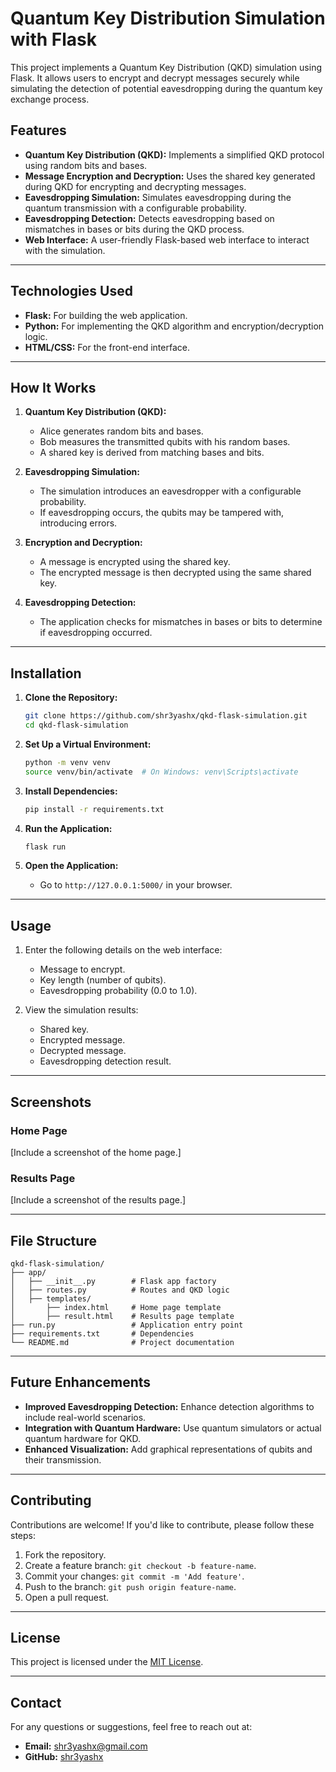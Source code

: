 
# Quantum Key Distribution Simulation with Flask

This project implements a Quantum Key Distribution (QKD) simulation using Flask. It allows users to encrypt and decrypt messages securely while simulating the detection of potential eavesdropping during the quantum key exchange process.

## Features

- **Quantum Key Distribution (QKD):** Implements a simplified QKD protocol using random bits and bases.
- **Message Encryption and Decryption:** Uses the shared key generated during QKD for encrypting and decrypting messages.
- **Eavesdropping Simulation:** Simulates eavesdropping during the quantum transmission with a configurable probability.
- **Eavesdropping Detection:** Detects eavesdropping based on mismatches in bases or bits during the QKD process.
- **Web Interface:** A user-friendly Flask-based web interface to interact with the simulation.

---

## Technologies Used

- **Flask:** For building the web application.
- **Python:** For implementing the QKD algorithm and encryption/decryption logic.
- **HTML/CSS:** For the front-end interface.

---

## How It Works

1. **Quantum Key Distribution (QKD):**
   - Alice generates random bits and bases.
   - Bob measures the transmitted qubits with his random bases.
   - A shared key is derived from matching bases and bits.

2. **Eavesdropping Simulation:**
   - The simulation introduces an eavesdropper with a configurable probability.
   - If eavesdropping occurs, the qubits may be tampered with, introducing errors.

3. **Encryption and Decryption:**
   - A message is encrypted using the shared key.
   - The encrypted message is then decrypted using the same shared key.

4. **Eavesdropping Detection:**
   - The application checks for mismatches in bases or bits to determine if eavesdropping occurred.

---

## Installation

1. **Clone the Repository:**

   ```bash
   git clone https://github.com/shr3yashx/qkd-flask-simulation.git
   cd qkd-flask-simulation
   ```

2. **Set Up a Virtual Environment:**

   ```bash
   python -m venv venv
   source venv/bin/activate  # On Windows: venv\Scripts\activate
   ```

3. **Install Dependencies:**

   ```bash
   pip install -r requirements.txt
   ```

4. **Run the Application:**

   ```bash
   flask run
   ```

5. **Open the Application:**
   - Go to `http://127.0.0.1:5000/` in your browser.

---

## Usage

1. Enter the following details on the web interface:
   - Message to encrypt.
   - Key length (number of qubits).
   - Eavesdropping probability (0.0 to 1.0).

2. View the simulation results:
   - Shared key.
   - Encrypted message.
   - Decrypted message.
   - Eavesdropping detection result.

---

## Screenshots

### Home Page
[Include a screenshot of the home page.]

### Results Page
[Include a screenshot of the results page.]

---

## File Structure

```
qkd-flask-simulation/
├── app/
│   ├── __init__.py        # Flask app factory
│   ├── routes.py          # Routes and QKD logic
│   ├── templates/
│       ├── index.html     # Home page template
│       ├── result.html    # Results page template
├── run.py                 # Application entry point
├── requirements.txt       # Dependencies
└── README.md              # Project documentation
```

---

## Future Enhancements

- **Improved Eavesdropping Detection:** Enhance detection algorithms to include real-world scenarios.
- **Integration with Quantum Hardware:** Use quantum simulators or actual quantum hardware for QKD.
- **Enhanced Visualization:** Add graphical representations of qubits and their transmission.

---

## Contributing

Contributions are welcome! If you'd like to contribute, please follow these steps:

1. Fork the repository.
2. Create a feature branch: `git checkout -b feature-name`.
3. Commit your changes: `git commit -m 'Add feature'`.
4. Push to the branch: `git push origin feature-name`.
5. Open a pull request.

---

## License

This project is licensed under the [MIT License](LICENSE).

---

## Contact

For any questions or suggestions, feel free to reach out at:

- **Email:** [shr3yashx@gmail.com](mailto:shr3yashx@gmail.com)
- **GitHub:** [shr3yashx](https://github.com/shr3yashx)
